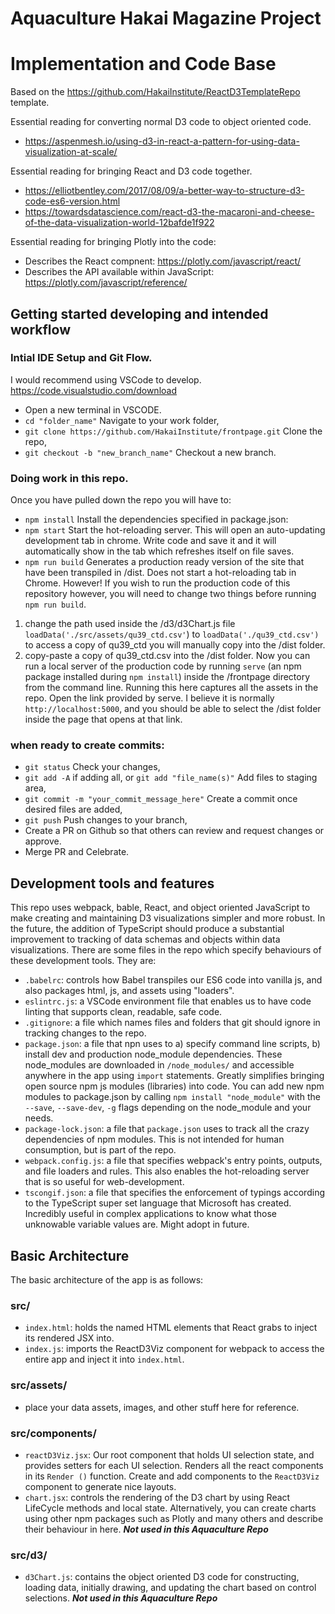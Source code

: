 # Aquaculture Hakai Magazine Project

# Implementation and Code Base
Based on the https://github.com/HakaiInstitute/ReactD3TemplateRepo template.

Essential reading for converting normal D3 code to object oriented code.
* https://aspenmesh.io/using-d3-in-react-a-pattern-for-using-data-visualization-at-scale/

Essential reading for bringing React and D3 code together.
* https://elliotbentley.com/2017/08/09/a-better-way-to-structure-d3-code-es6-version.html
* https://towardsdatascience.com/react-d3-the-macaroni-and-cheese-of-the-data-visualization-world-12bafde1f922

Essential reading for bringing Plotly into the code:
* Describes the React compnent: https://plotly.com/javascript/react/
* Describes the API available within JavaScript: https://plotly.com/javascript/reference/

## Getting started developing and intended workflow
### Intial IDE Setup and Git Flow.
I would recommend using VSCode to develop. https://code.visualstudio.com/download
- Open a new terminal in VSCODE. 
- `cd "folder_name"` Navigate to your work folder,
- `git clone https://github.com/HakaiInstitute/frontpage.git` Clone the repo,
- `git checkout -b "new_branch_name"` Checkout a new branch.

### Doing work in this repo.
Once you have pulled down the repo you will have to:
- `npm install` Install the dependencies specified in package.json: 
- `npm start` Start the hot-reloading server. This will open an auto-updating development tab in chrome. Write code and save it and it will automatically show in the tab which refreshes itself on file saves.
- `npm run build` Generates a production ready version of the site that have been transpiled in /dist. Does not start a hot-reloading tab in Chrome. However! If you wish to run the production code of this repository however, you will need to change two things before running `npm run build`.
1. change the path used inside the /d3/d3Chart.js file `loadData('./src/assets/qu39_ctd.csv'`) to `loadData('./qu39_ctd.csv')` to access a copy of qu39_ctd you will manually copy into the /dist folder.
2. copy-paste a copy of qu39_ctd.csv into the /dist folder.
Now you can run a local server of the production code by running `serve` (an npm package installed during `npm install`) inside the /frontpage directory from the command line. Running this here captures all the assets in the repo.
Open the link provided by serve. I believe it is normally `http://localhost:5000`, and you should be able to select the /dist folder inside the page that opens at that link. 

### when ready to create commits:
- `git status` Check your changes,
- `git add -A` if adding all, or `git add "file_name(s)"` Add files to staging area,
- `git commit -m "your_commit_message_here"` Create a commit once desired files are added,
- `git push` Push changes to your branch,
- Create a PR on Github so that others can review and request changes or approve.
- Merge PR and Celebrate.

## Development tools and features
This repo uses webpack, bable, React, and object oriented JavaScript to make creating and maintaining D3 visualizations simpler and more robust. In the future, the addition of TypeScript should produce a substantial improvement to tracking of data schemas and objects within data visualizations. 
There are some files in the repo which specify behaviours of these development tools.
They are:
- `.babelrc`: controls how Babel transpiles our ES6 code into vanilla js, and also packages html, js, and assets using "loaders".
- `eslintrc.js`: a VSCode environment file that enables us to have code linting that supports clean, readable, safe code.
- `.gitignore`: a file which names files and folders that git should ignore in tracking changes to the repo.
- `package.json`: a file that npn uses to a) specify command line scripts, b) install dev and production node_module dependencies. These node_modules are downloaded in `/node_modules/` and accessible anywhere in the app using `import` statements. Greatly simplifies bringing open source npm js modules (libraries) into code. You can add new npm modules to package.json by calling `npm install "node_module"` with the `--save`, `--save-dev`, `-g` flags depending on the node_module and your needs.
- `package-lock.json`: a file that `package.json` uses to track all the crazy dependencies of npm modules. This is not intended for human consumption, but is part of the repo.
- `webpack.config.js`: a file that specifies webpack's entry points, outputs, and file loaders and rules. This also enables the hot-reloading server that is so useful for web-development.
- `tscongif.json`: a file that specifies the enforcement of typings according to the TypeScript super set language that Microsoft has created. Incredibly useful in complex applications to know what those unknowable variable values are. Might adopt in future.

## Basic Architecture
The basic architecture of the app is as follows:
### src/
- `index.html`: holds the named HTML elements that React grabs to inject its rendered JSX into.
- `index.js`: imports the ReactD3Viz component for webpack to access the entire app and inject it into `index.html`.
### src/assets/
- place your data assets, images, and other stuff here for reference.
### src/components/
- `reactD3Viz.jsx`: Our root component that holds UI selection state, and provides setters for each UI selection. Renders all the react components in its `Render ()` function. Create and add components to the `ReactD3Viz` component to generate nice layouts.
- `chart.jsx`: controls the rendering of the D3 chart by using React LifeCycle methods and local state. Alternatively, you can create charts using other npm packages such as Plotly and many others and describe their behaviour in here. ***Not used in this Aquaculture Repo***
### src/d3/
- `d3Chart.js`: contains the object oriented D3 code for constructing, loading data, initially drawing, and updating the chart based on control selections. ***Not used in this Aquaculture Repo***
